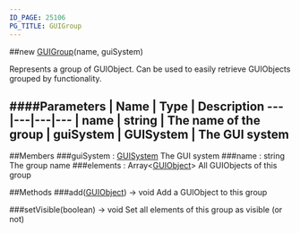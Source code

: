 ```yaml
---
ID_PAGE: 25106
PG_TITLE: GUIGroup
---
```

##new [GUIGroup](http://doc.babylonjs.com/page.php?p=25106)(name, guiSystem)

Represents a group of GUIObject. Can be used to easily retrieve GUIObjects grouped by functionality.

####Parameters
 | Name | Type | Description
---|---|---|---
 | name | string | The name of the group
 | guiSystem | GUISystem | The GUI system
---

##Members
###guiSystem : [GUISystem](http://doc.babylonjs.com/page.php?p=25103)
The GUI system
###name : string
The group name
###elements : Array<[GUIObject](http://doc.babylonjs.com/page.php?p=25104)>
All GUIObjects of this group

##Methods
###add([GUIObject](http://doc.babylonjs.com/page.php?p=25104)) → void
Add a GUIObject to this group

###setVisible(boolean) → void
Set all elements of this group as visible (or not)